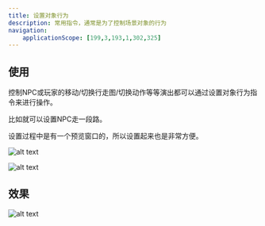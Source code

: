 ```yaml
---
title: 设置对象行为
description: 常用指令，通常是为了控制场景对象的行为
navigation:
    applicationScope: [199,3,193,1,302,325]
---
```


## 使用

控制NPC或玩家的移动/切换行走图/切换动作等等演出都可以通过设置对象行为指令来进行操作。

比如就可以设置NPC走一段路。

设置过程中是有一个预览窗口的，所以设置起来也是非常方便。

![alt text](https://assbak.gcw.wiki/gcw/image/zh_hans/commands/sceneobject/backtotitlepage/image.png)

![alt text](https://assbak.gcw.wiki/gcw/image/zh_hans/commands/sceneobject/backtotitlepage/image-1.png)

## 效果

![alt text](https://assbak.gcw.wiki/gcw/image/zh_hans/commands/sceneobject/backtotitlepage/1.gif)
